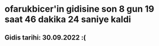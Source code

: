# ofarukbicer'in gidisine son 8 gun 19 saat 46 dakika 24 saniye kaldi

## Gidis tarihi: 30.09.2022 :(